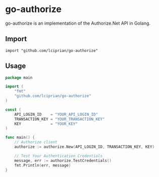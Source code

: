go-authorize
==========

go-authorize is an implementation of the Authorize.Net API in Golang.


## Import
    import "github.com/lciprian/go-authorize"

## Usage
~~~ go
package main

import (
    "fmt"
    "github.com/lciprian/go-authorize"
)

const (
    API_LOGIN_ID    = "YOUR_API_LOGIN_ID"
    TRANSACTION_KEY = "YOUR_TRANSACTION_KEY"
    KEY             = "YOUR_KEY"
)

func main() {
    // Authorize client
    authorize := authorize.New(API_LOGIN_ID, TRANSACTION_KEY, KEY)

    // Test Your Authentication Credentials
    message, err := authorize.TestCredentials()
    fmt.Println(err, message)
}
~~~
